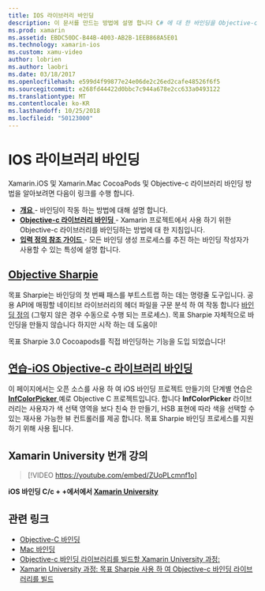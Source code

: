 ```yaml
---
title: IOS 라이브러리 바인딩
description: 이 문서를 만드는 방법에 설명 합니다 C# 에 대 한 바인딩을 Objective-c 코드를 Xamarin.iOS 응용 프로그램에서 네이티브 라이브러리 및 CocoaPods를 사용할 수 있도록 합니다.
ms.prod: xamarin
ms.assetid: EBDC50DC-B44B-4003-AB2B-1EEB868A5E01
ms.technology: xamarin-ios
ms.custom: xamu-video
author: lobrien
ms.author: laobri
ms.date: 03/18/2017
ms.openlocfilehash: e599d4f99877e24e06de2c26ed2cafe48526f6f5
ms.sourcegitcommit: e268fd44422d0bbc7c944a678e2cc633a0493122
ms.translationtype: MT
ms.contentlocale: ko-KR
ms.lasthandoff: 10/25/2018
ms.locfileid: "50123000"
---
```

# <a name="binding-ios-libraries"></a>IOS 라이브러리 바인딩

Xamarin.iOS 및 Xamarin.Mac CocoaPods 및 Objective-c 라이브러리 바인딩 방법을 알아보려면 다음이 링크를 수행 합니다.

- [**개요** ](~/cross-platform/macios/binding/overview.md) -
  바인딩이 작동 하는 방법에 대해 설명 합니다.
- [**Objective-c 라이브러리 바인딩** ](~/cross-platform/macios/binding/objective-c-libraries.md) -
  Xamarin 프로젝트에서 사용 하기 위한 Objective-c 라이브러리를 바인딩하는 방법에 대 한 지침입니다.
- [**입력 정의 참조 가이드** ](~/cross-platform/macios/binding/binding-types-reference.md) -
  모든 바인딩 생성 프로세스를 추진 하는 바인딩 작성자가 사용할 수 있는 특성에 설명 합니다.

## <a name="objective-sharpiecross-platformmaciosbindingobjective-sharpieindexmd"></a>[Objective Sharpie](~/cross-platform/macios/binding/objective-sharpie/index.md)

목표 Sharpie는 바인딩의 첫 번째 패스를 부트스트랩 하는 데는 명령줄 도구입니다.
공용 API에 매핑할 네이티브 라이브러리의 헤더 파일을 구문 분석 하 여 작동 합니다 [바인딩 정의](~/cross-platform/macios/binding/objective-c-libraries.md) (그렇지 않은 경우 수동으로 수행 되는 프로세스). 목표 Sharpie 자체적으로 바인딩을 만들지 않습니다 하지만 시작 하는 데 도움이!

목표 Sharpie 3.0 Cocoapods를 직접 바인딩하는 기능을 도입 되었습니다!

## <a name="walkthrough---binding-an-ios-objective-c-librarywalkthroughmd"></a>[연습-iOS Objective-c 라이브러리 바인딩](walkthrough.md)

이 페이지에서는 오픈 소스를 사용 하 여 iOS 바인딩 프로젝트 만들기의 단계별 연습은 [ **InfColorPicker** ](https://github.com/InfinitApps/InfColorPicker) 예로 Objective C 프로젝트입니다. 합니다 **InfColorPicker** 라이브러리는 사용자가 색 선택 영역을 보다 친숙 한 만들기, HSB 표현에 따라 색을 선택할 수 있는 재사용 가능한 뷰 컨트롤러를 제공 합니다.
목표 Sharpie 바인딩 프로세스를 지원 하기 위해 사용 됩니다.

## <a name="xamarin-university-lightning-lecture"></a>Xamarin University 번개 강의

> [!VIDEO https://youtube.com/embed/ZUoPLcmnf1o]

**iOS 바인딩 C/c + +에서에서 [Xamarin University](https://university.xamarin.com/)**

## <a name="related-links"></a>관련 링크

- [Objective-C 바인딩](~/cross-platform/macios/binding/index.md)
- [Mac 바인딩](~/mac/platform/binding.md)
- [Objective-c 바인딩 라이브러리를 빌드할 Xamarin University 과정:](https://university.xamarin.com/classes/track/all#building-an-objective-c-bindings-library)
- [Xamarin University 과정: 목표 Sharpie 사용 하 여 Objective-c 바인딩 라이브러리를 빌드](https://university.xamarin.com/classes/track/all#build-an-objective-c-bindings-library-with-objective-sharpie)